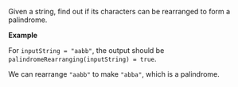 Given a string, find out if its characters can be rearranged to form a palindrome.

**Example**

For `inputString = "aabb"`, the output should be `palindromeRearranging(inputString) = true`.

We can rearrange `"aabb"` to make `"abba"`, which is a palindrome.